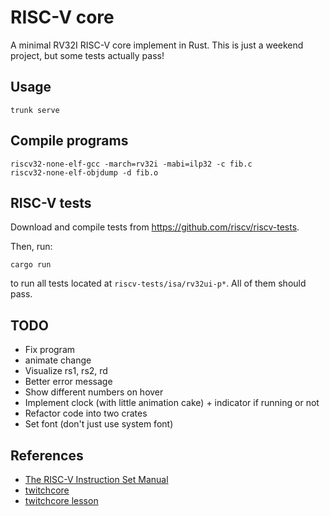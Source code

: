 # RISC-V core

A minimal RV32I RISC-V core implement in Rust. This is just a weekend project, but some tests actually pass!

## Usage

```
trunk serve
```

## Compile programs

```
riscv32-none-elf-gcc -march=rv32i -mabi=ilp32 -c fib.c
riscv32-none-elf-objdump -d fib.o
```

## RISC-V tests

Download and compile tests from https://github.com/riscv/riscv-tests.

Then, run:

```
cargo run
```

to run all tests located at `riscv-tests/isa/rv32ui-p*`. All of them should pass.

## TODO

* Fix program
* animate change
* Visualize rs1, rs2, rd
* Better error message
* Show different numbers on hover
* Implement clock (with little animation cake) + indicator if running or not
* Refactor code into two crates
* Set font (don't just use system font)

## References

* [The RISC-V Instruction Set Manual](https://riscv.org/wp-content/uploads/2017/05/riscv-spec-v2.2.pdf)
* [twitchcore](https://github.com/geohot/twitchcore)
* [twitchcore lesson](https://www.youtube.com/watch?v=camQ9QeBY9Q)
